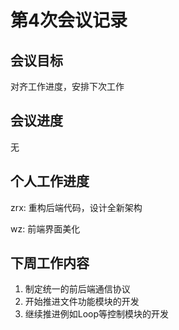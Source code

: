 # 第4次会议记录

## 会议目标

对齐工作进度，安排下次工作

## 会议进度

无

## 个人工作进度

zrx: 重构后端代码，设计全新架构

wz: 前端界面美化

## 下周工作内容

1. 制定统一的前后端通信协议
2. 开始推进文件功能模块的开发
3. 继续推进例如Loop等控制模块的开发

